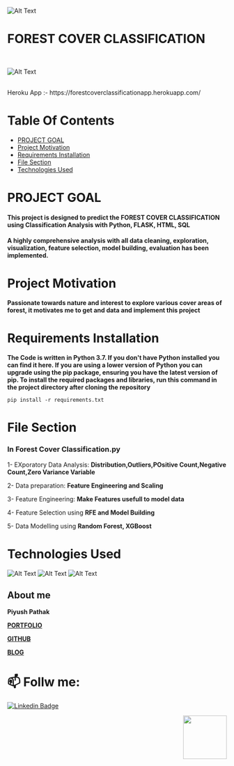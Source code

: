 ![Alt Text](https://github.com/DheerajKumar97/Forest-Cover-Classification-Flask--Deployment-Heroku/blob/master/templates/cov2f.jpg)

#  FOREST COVER CLASSIFICATION
<br>

![Alt Text](https://github.com/DheerajKumar97/Forest-Cover-Classification-Flask--Deployment-Heroku/blob/master/templates/depphoto.png)

<br>
Heroku App :- https://forestcoverclassificationapp.herokuapp.com/

# Table Of Contents
- [PROJECT GOAL](#PROJECT-GOAL)
- [Project Motivation](#Project-Motivation)
- [Requirements Installation](#Requirements-Installation)
- [File Section](#File-Section)
- [Technologies Used](#Technologies-Used)


# PROJECT GOAL

#### This project is designed to predict the FOREST COVER CLASSIFICATION using Classification Analysis with Python, FLASK, HTML, SQL 
#### A highly comprehensive analysis with all data cleaning, exploration, visualization, feature selection, model building, evaluation has been implemented.

# Project Motivation

**Passionate towards nature and interest to explore various cover  areas of forest, it motivates me to get and data and implement this project**

# Requirements Installation

**The Code is written in Python 3.7. If you don't have Python installed you can find it here. If you are using a lower version of Python you can upgrade using the pip package, ensuring you have the latest version of pip. To install the required packages and libraries, run this command in the project directory after cloning the repository**

    pip install -r requirements.txt
    
# File Section


### In Forest Cover Classification.py
1- EXporatory Data Analysis: **Distribution,Outliers,POsitive Count,Negative Count,Zero Variance Variable**

2- Data preparation: **Feature Engineering and Scaling**

3- Feature Engineering: **Make Features usefull to model data**

4- Feature Selection using **RFE and Model Building**

5- Data Modelling using **Random Forest, XGBoost**

# Technologies Used

![Alt Text](https://github.com/DheerajKumar97/IPL-Score-Prediction-with-Flask-Deployment-Heroku/blob/master/static/p1.jpg)
![Alt Text](https://github.com/DheerajKumar97/IPL-Score-Prediction-with-Flask-Deployment-Heroku/blob/master/static/p2.png)
![Alt Text](https://github.com/DheerajKumar97/IPL-Score-Prediction-with-Flask-Deployment-Heroku/blob/master/static/p3.png)

## About me

**Piyush Pathak**

[**PORTFOLIO**](https://anirudhrapathak3.wixsite.com/piyush)

[**GITHUB**](https://github.com/piyushpathak03)

[**BLOG**](https://medium.com/@piyushpathak03)


# 📫 Follw me: 

[![Linkedin Badge](https://img.shields.io/badge/-PiyushPathak-blue?style=flat-square&logo=Linkedin&logoColor=white&link=https://www.linkedin.com/in/piyushpathak03/)](https://www.linkedin.com/in/piyushpathak03/)

<p  align="right"><img height="100" src = "https://media.giphy.com/media/l3URDstnIjBNY7rwLB/giphy.gif"></p>

